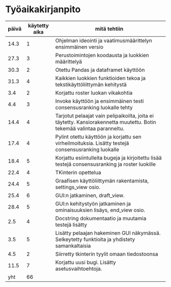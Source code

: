 # Työaikakirjanpito

|päivä|käytetty aika|mitä tehtiin|
|---|---|---|
|14.3|1|Ohjelman ideointi ja vaatimusmäärittelyn ensimmäinen versio|
|27.3|3|Perustoimintojen koodausta ja luokkien määrittelyä|
|30.3|2|Otettu Pandas ja dataframet käyttöön|
|31.3|4|Kaikkien luokkien funktioiden tekoa ja tekstikäyttöliittymän kehitystä|
|3.4|2|Korjattu roster luokan vikakohtia|
|4.4|3|Invoke käyttöön ja ensimmäinen testi consensusranking luokalle tehty|
|14.4|4|Tarjotut pelaajat vain pelipaikoilta, joita ei täytetty. Kansiorakennetta muutettu. Botin tekemää valintaa paranneltu.|
|17.4|4|Pylint otettu käyttöön ja korjattu sen virheilmoituksia. Lisätty testejä consensusranking luokalle|
|18.4|5|Korjattu esiintulleita bugeja ja kirjoitettu lisää testejä consensusranking ja roster luokille|
|22.4|4|TKinterin opettelua
|24.4|5|Graafisen käyttöliittymän rakentamista, settings_view osio.
|25.4|6|GUI:n jatkaminen, draft_view.
|28.4|5|GUI:n kehitystyön jatkaminen ja ominaisuuksien lisäys, end_view osio.
|2.5|4|Docstring dokumentaatio ja muutamia testejä lisätty
|3.5|5|Lisätty pelaajan hakeminen GUI näkymässä. Selkeytetty funktioita ja yhdistety samankaltaisia|
|4.5|2|Siirretty tkinterin tyylit omaan tiedostoonsa|
|11.5|7|Korjattu uusi bugi. Lisätty asetusvaihtoehtoja.|
|yht|66|
